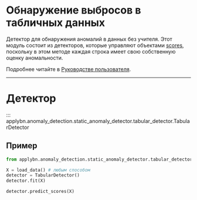 # Обнаружение выбросов в табличных данных

Детектор для обнаружения аномалий в данных без учителя.
Этот модуль состоит из детекторов, которые управляют объектами [scores](scores.md),
поскольку в этом методе каждая строка имеет свою собственную оценку аномальности.

Подробнее читайте в [Руководстве пользователя](../../user-guide/anomaly_detection_module/tabular_detection.md).

---

# Детектор
::: applybn.anomaly_detection.static_anomaly_detector.tabular_detector.TabularDetector

## Пример

```python
from applybn.anomaly_detection.static_anomaly_detector.tabular_detector import TabularDetector

X = load_data() # любым способом
detector = TabularDetector()
detector.fit(X)

detector.predict_scores(X)
```
